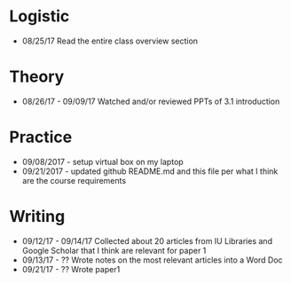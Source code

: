 # Logistic

* 08/25/17 Read the entire class overview section 

# Theory

* 08/26/17 - 09/09/17 Watched and/or reviewed PPTs of 3.1 introduction

# Practice

* 09/08/2017 - setup virtual box on my laptop
* 09/21/2017 - updated github README.md and this file per what I think are the course requirements

# Writing

* 09/12/17 - 09/14/17 Collected about 20 articles from IU Libraries and Google Scholar that I think are relevant for paper 1 
* 09/13/17 - ?? Wrote notes on the most relevant articles into a Word Doc
* 09/21/17 - ?? Wrote paper1
